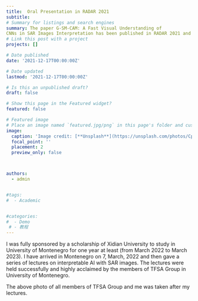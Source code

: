 ```yaml
---
title:  Oral Presentation in RADAR 2021
subtitle: 
# Summary for listings and search engines
summary: The paper G-SM-CAM: A Fast Visual Understanding of
CNNs in SAR Images Interpretation has been published in RADAR 2021 and selected as a oral paper. I was invited to give an oral presentation of this paper on 17, December, 2021, Haikou, Hainan, China.
# Link this post with a project
projects: []

# Date published
date: '2021-12-17T00:00:00Z'

# Date updated
lastmod: '2021-12-17T00:00:00Z'

# Is this an unpublished draft?
draft: false

# Show this page in the Featured widget?
featured: false

# Featured image
# Place an image named `featured.jpg/png` in this page's folder and customize its options here.
image:
  caption: 'Image credit: [**Unsplash**](https://unsplash.com/photos/CpkOjOcXdUY)'
  focal_point: ''
  placement: 2
  preview_only: false



authors:
  - admin


#tags:
#  - Academic


#categories:
#  - Demo
 # - 教程
---
```



I was fully sponsored by a scholarship of Xidian University to study in University of Montenegro for one year at least (from March 2022 to March 2023). I have arrived
in Montenegro on 7, March, 2022 and then gave a series of lectures on interpretable AI with SAR images. The lectures were held successfully and highly acclaimed by the 
members of TFSA Group in University of Montenegro. 

The above photo  of all members of TFSA Group and me was taken after my lectures.



